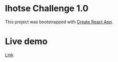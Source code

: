 # lhotse Challenge 1.0

This project was bootstrapped with [Create React App](https://github.com/facebook/create-react-app).


# Live demo

[Link](https://lhotse-challenge.netlify.app/)
